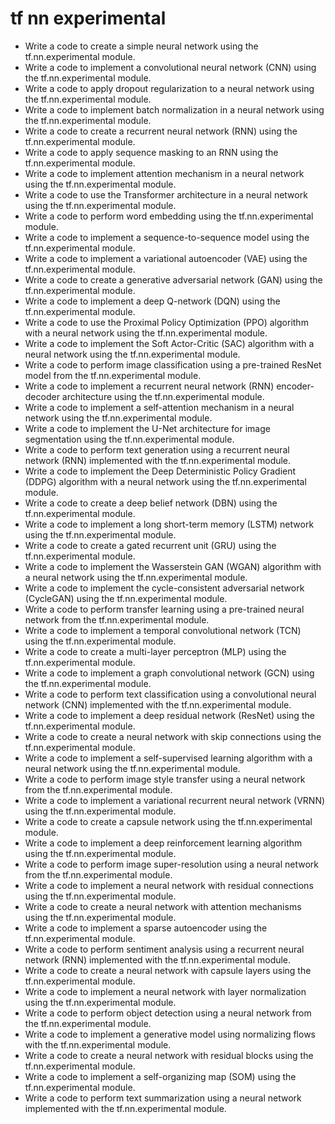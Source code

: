 # tf nn experimental

- Write a code to create a simple neural network using the tf.nn.experimental module.
- Write a code to implement a convolutional neural network (CNN) using the tf.nn.experimental module.
- Write a code to apply dropout regularization to a neural network using the tf.nn.experimental module.
- Write a code to implement batch normalization in a neural network using the tf.nn.experimental module.
- Write a code to create a recurrent neural network (RNN) using the tf.nn.experimental module.
- Write a code to apply sequence masking to an RNN using the tf.nn.experimental module.
- Write a code to implement attention mechanism in a neural network using the tf.nn.experimental module.
- Write a code to use the Transformer architecture in a neural network using the tf.nn.experimental module.
- Write a code to perform word embedding using the tf.nn.experimental module.
- Write a code to implement a sequence-to-sequence model using the tf.nn.experimental module.
- Write a code to implement a variational autoencoder (VAE) using the tf.nn.experimental module.
- Write a code to create a generative adversarial network (GAN) using the tf.nn.experimental module.
- Write a code to implement a deep Q-network (DQN) using the tf.nn.experimental module.
- Write a code to use the Proximal Policy Optimization (PPO) algorithm with a neural network using the tf.nn.experimental module.
- Write a code to implement the Soft Actor-Critic (SAC) algorithm with a neural network using the tf.nn.experimental module.
- Write a code to perform image classification using a pre-trained ResNet model from the tf.nn.experimental module.
- Write a code to implement a recurrent neural network (RNN) encoder-decoder architecture using the tf.nn.experimental module.
- Write a code to implement a self-attention mechanism in a neural network using the tf.nn.experimental module.
- Write a code to implement the U-Net architecture for image segmentation using the tf.nn.experimental module.
- Write a code to perform text generation using a recurrent neural network (RNN) implemented with the tf.nn.experimental module.
- Write a code to implement the Deep Deterministic Policy Gradient (DDPG) algorithm with a neural network using the tf.nn.experimental module.
- Write a code to create a deep belief network (DBN) using the tf.nn.experimental module.
- Write a code to implement a long short-term memory (LSTM) network using the tf.nn.experimental module.
- Write a code to create a gated recurrent unit (GRU) using the tf.nn.experimental module.
- Write a code to implement the Wasserstein GAN (WGAN) algorithm with a neural network using the tf.nn.experimental module.
- Write a code to implement the cycle-consistent adversarial network (CycleGAN) using the tf.nn.experimental module.
- Write a code to perform transfer learning using a pre-trained neural network from the tf.nn.experimental module.
- Write a code to implement a temporal convolutional network (TCN) using the tf.nn.experimental module.
- Write a code to create a multi-layer perceptron (MLP) using the tf.nn.experimental module.
- Write a code to implement a graph convolutional network (GCN) using the tf.nn.experimental module.
- Write a code to perform text classification using a convolutional neural network (CNN) implemented with the tf.nn.experimental module.
- Write a code to implement a deep residual network (ResNet) using the tf.nn.experimental module.
- Write a code to create a neural network with skip connections using the tf.nn.experimental module.
- Write a code to implement a self-supervised learning algorithm with a neural network using the tf.nn.experimental module.
- Write a code to perform image style transfer using a neural network from the tf.nn.experimental module.
- Write a code to implement a variational recurrent neural network (VRNN) using the tf.nn.experimental module.
- Write a code to create a capsule network using the tf.nn.experimental module.
- Write a code to implement a deep reinforcement learning algorithm using the tf.nn.experimental module.
- Write a code to perform image super-resolution using a neural network from the tf.nn.experimental module.
- Write a code to implement a neural network with residual connections using the tf.nn.experimental module.
- Write a code to create a neural network with attention mechanisms using the tf.nn.experimental module.
- Write a code to implement a sparse autoencoder using the tf.nn.experimental module.
- Write a code to perform sentiment analysis using a recurrent neural network (RNN) implemented with the tf.nn.experimental module.
- Write a code to create a neural network with capsule layers using the tf.nn.experimental module.
- Write a code to implement a neural network with layer normalization using the tf.nn.experimental module.
- Write a code to perform object detection using a neural network from the tf.nn.experimental module.
- Write a code to implement a generative model using normalizing flows with the tf.nn.experimental module.
- Write a code to create a neural network with residual blocks using the tf.nn.experimental module.
- Write a code to implement a self-organizing map (SOM) using the tf.nn.experimental module.
- Write a code to perform text summarization using a neural network implemented with the tf.nn.experimental module.
